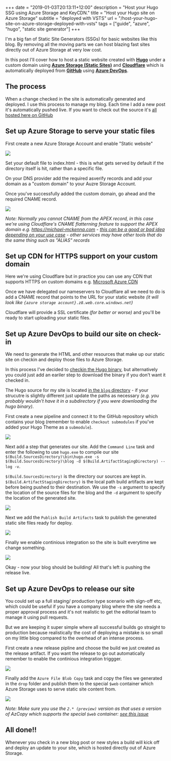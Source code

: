 +++
date = "2019-01-03T20:13:11+12:00"
description = "Host your Hugo SSG using Azure Storage and KeyCDN."
title = "Host your Hugo site on Azure Storage"
subtitle = "deployed with VSTS"
url = "/host-your-hugo-site-on-azure-storage-deployed-with-vsts"
tags = ["guide", "azure", "hugo", "static site generator"]
+++

I'm a big fan of Static Site Generators (SSGs) for basic websites like this blog. By removing all the moving parts we can host blazing fast sites directly out of Azure Storage at very low cost. 

In this post I'll cover how to host a static website created with **[Hugo](https://gohugo.io/)** under a custom domain using **[Azure Storage (Static Sites)](https://docs.microsoft.com/en-us/azure/storage/blobs/storage-blob-static-website)** and **[Cloudflare](https://www.cloudflare.com/)** which is automatically deployed from **[GitHub](https://github.com/)** using **[Azure DevOps](https://visualstudio.microsoft.com/team-services/)**.

## The process

When a change checked in the site is automatically generated and deployed. I use this process to manage my blog. Each time I add a new post it's automatically pushed live. If you want to check out the source it's [all hosted here on GitHub](https://github.com/myquay/michaelmckenna.com)

## Set up Azure Storage to serve your static files

First create a new Azure Storage Account and enable "Static website"

![](/images/azure-static-site.png)

Set your default file to index.html - this is what gets served by default if the directory itself is hit, rather than a specific file.

On your DNS provider add the required asverify records and add your domain as a "custom domain" to your Auzre Storage Account.

Once you've successfully added the custom domain, go ahead and the required CNAME record.

![](/images/azure-static-site-custom-domain.png)

_Note: Normally you cannot CNAME from the APEX record, in this case we're using Cloudflare's CNAME flatterning feature to support the APEX domain e.g. https://michael-mckenna.com - [this can be a good or bad idea depending on your use case](/should-i-use-www-or-not/) - other services may have other tools that do the same thing such as "ALIAS" records_

## Set up CDN for HTTPS support on your custom domain

Here we're using Cloudflare but in practice you can use any CDN that supports HTTPS on custom domains e.g. [Microsoft Azure CDN](https://docs.microsoft.com/en-us/azure/storage/blobs/storage-https-custom-domain-cdn)

Once we have delegated our nameservers to Cloudflare all we need to do is add a CNAME record that points to the URL for your static website _(it will look like `{azure storage account}.z8.web.core.windows.net`)_

Cloudflare will provide a SSL certificate _(for better or worse)_ and you'll be ready to start uploading your static files.

## Set up Azure DevOps to build our site on check-in

We need to generate the HTML and other resources that make up our static site on checkin and deploy those files to Azure Storage.

In this process I've decided to [checkin the Hugo binary](https://github.com/myquay/michaelmckenna.com/tree/master/bin), but alternatively you could just add an eariler step to download the binary if you don't want it checked in.

The Hugo source for my site is located [in the `blog` directory](https://github.com/myquay/michaelmckenna.com/tree/master/blog) - if your strucutre is slightly different just update the paths as necessary _(e.g. you probably wouldn't have it in a subdirectory if you were downloading the hugo binary)_.

First create a new pipeline and connect it to the GitHub repository which contains your blog (remember to enable `checkout submodules` if you've added your Hugo Theme as a `submodule`).

![](/images/azure-devops-pipeline.png)

Next add a step that generates our site. Add the `Command Line` task and enter the following to use `hugo.exe` to compile our site `$(Build.SourcesDirectory)\bin\hugo.exe -s $(Build.SourcesDirectory)\blog -d $(Build.ArtifactStagingDirectory) --log -v`.

`$(Build.SourcesDirectory)` is the directory our sources are kept in. `$(Build.ArtifactStagingDirectory)` is the local path build artifacts are kept before being pushed to their destination. We use the `-s` argument to specify the location of the source files for the blog and the `-d` argument to specify the location of the generated site.

![](/images/azure-static-site-vsts-step-one.png)

Next we add the `Publish Build Artifacts` task to publish the generated static site files ready for deploy.

![](/images/azure-static-site-vsts-step-two.png)

Finally we enable continious integration so the site is built everytime we change something.

![](/images/azure-static-site-vsts-step-three.png)

Okay - now your blog should be building! All that's left is pushing the release live.

## Set up Azure DevOps to release our site

You could set up a full staging/ production type scenario with sign-off etc, which could be useful if you have a company blog where the site needs a proper approval process and it's not realistic to get the editorial team to manage it using pull requests. 

But we are keeping it super simple where all successful builds go straight to production because realistically the cost of deploying a mistake is so small on my little blog compared to the overhead of an intense process.

First create a new release pipline and choose the build we just created as the release artifact. If you want the release to go out automatically remember to enable the continious integration triggger.

![](/images/azure-static-site-vsts-step-four.png)

Finally add the `Azure File Blob Copy` task and copy the files we generated in the `drop` folder and publish them to the special `$web` container which Azure Storage uses to serve static site content from.

![](/images/azure-static-site-vsts-step-five.png)

_Note: Make sure you use the `2.* (preview)` version as that uses a version of AzCopy which supports the special `$web` container: [see this issue](https://github.com/Microsoft/azure-pipelines-tasks/issues/7611)_

## All done!!

Whenever you check in a new blog post or new styles a build will kick off and deploy an update to your site, which is hosted directly out of Azure Storage.







